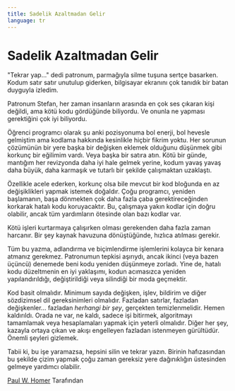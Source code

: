 ```yaml
---
title: Sadelik Azaltmadan Gelir
language: tr
---
```


# Sadelik Azaltmadan Gelir

"Tekrar yap..." dedi patronum, parmağıyla silme tuşuna sertçe basarken. Kodum satır satır unutulup giderken, bilgisayar ekranını çok tanıdık bir batan duyguyla izledim.

Patronum Stefan, her zaman insanların arasında en çok ses çıkaran kişi değildi, ama kötü kodu gördüğünde biliyordu. Ve onunla ne yapması gerektiğini çok iyi biliyordu.

Öğrenci programcı olarak şu anki pozisyonuma bol enerji, bol hevesle gelmiştim ama kodlama hakkında kesinlikle hiçbir fikrim yoktu. Her sorunun çözümünün bir yere başka bir değişken eklemek olduğunu düşünmek gibi korkunç bir eğilimim vardı. Veya başka bir satıra atın. Kötü bir günde, mantığım her revizyonda daha iyi hale gelmek yerine, kodum yavaş yavaş daha büyük, daha karmaşık ve tutarlı bir şekilde çalışmaktan uzaklaştı.

Özellikle acele ederken, korkunç olsa bile mevcut bir kod bloğunda en az değişiklikleri yapmak istemek doğaldır. Çoğu programcı, yeniden başlamanın, başa dönmekten çok daha fazla çaba gerektireceğinden korkarak hatalı kodu koruyacaktır. Bu, çalışmaya yakın kodlar için doğru olabilir, ancak tüm yardımların ötesinde olan bazı kodlar var.

Kötü işleri kurtarmaya çalışırken olması gerekenden daha fazla zaman harcanır. Bir şey kaynak havuzuna dönüştüğünde, hızlıca atılması gerekir.

Tüm bu yazma, adlandırma ve biçimlendirme işlemlerini kolayca bir kenara atmanız gerekmez. Patronumun tepkisi aşırıydı, ancak ikinci (veya bazen üçüncü) denemede beni kodu yeniden düşünmeye zorladı. Yine de, hatalı kodu düzeltmenin en iyi yaklaşımı, kodun acımasızca yeniden yapılandırıldığı, değiştirildiği veya silindiği bir moda geçmektir.

Kod basit olmalıdır. Minimum sayıda değişken, işlev, bildirim ve diğer sözdizimsel dil gereksinimleri olmalıdır. Fazladan satırlar, fazladan değişkenler... fazladan *herhangi bir şey*, gerçekten temizlenmelidir. Hemen kaldırıldı. Orada ne var, ne kaldı, sadece işi bitirmek, algoritmayı tamamlamak veya hesaplamaları yapmak için yeterli olmalıdır. Diğer her şey, kazayla ortaya çıkan ve akışı engelleyen fazladan istenmeyen gürültüdür. Önemli şeyleri gizlemek.

Tabii ki, bu işe yaramazsa, hepsini silin ve tekrar yazın. Birinin hafızasından bu şekilde çizim yapmak çoğu zaman gereksiz yere dağınıklığın üstesinden gelmeye yardımcı olabilir.

[Paul W. Homer](http://programmer.97things.oreilly.com/wiki/index.php/Paul_W._Homer) Tarafından